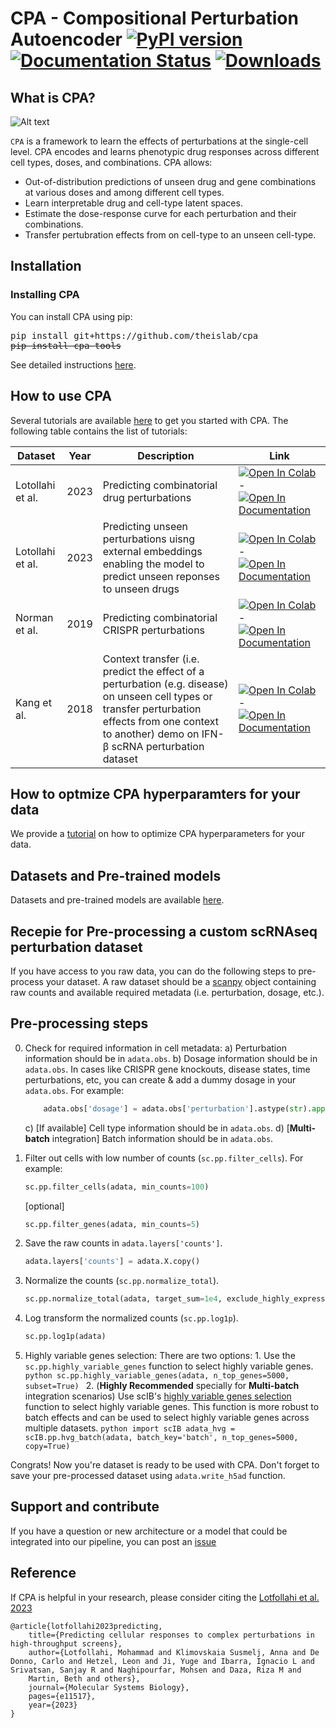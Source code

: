 #  CPA - Compositional Perturbation Autoencoder [![PyPI version](https://badge.fury.io/py/cpa-tools.svg)](https://badge.fury.io/py/cpa-tools) [![Documentation Status](https://readthedocs.org/projects/cpa-tools/badge/?version=latest)](https://cpa-tools.readthedocs.io/en/latest/?badge=latest) [![Downloads](https://static.pepy.tech/badge/cpa-tools)](https://pepy.tech/project/cpa-tools)

## What is CPA?

![Alt text](https://user-images.githubusercontent.com/33202701/156530222-c61e5982-d063-461c-b66e-c4591d2d0de4.png?raw=true "Title")

`CPA` is a framework to learn the effects of perturbations at the single-cell level. CPA encodes and learns phenotypic drug responses across different cell types, doses, and combinations. CPA allows:

* Out-of-distribution predictions of unseen drug and gene combinations at various doses and among different cell types.
* Learn interpretable drug and cell-type latent spaces.
* Estimate the dose-response curve for each perturbation and their combinations.
* Transfer pertubration effects from on cell-type to an unseen cell-type.


## Installation



### Installing CPA
You can install CPA using pip:

<pre>
pip install git+https://github.com/theislab/cpa
<del>pip install cpa-tools</del>
</pre>

See detailed instructions [here](https://cpa-tools.readthedocs.io/en/latest/installation.html). 

## How to use CPA
Several tutorials are available [here](https://cpa-tools.readthedocs.io/en/latest/tutorials/index.html) to get you started with CPA.
The following table contains the list of tutorials:

| Dataset | Year | Description | Link |
| --- | --- | --- | --- |
| Lotollahi et al. | 2023 | Predicting combinatorial drug perturbations | [![Open In Colab](https://colab.research.google.com/assets/colab-badge.svg)](https://colab.research.google.com/github/theislab/cpa/blob/master/docs/tutorials/combosciplex.ipynb) - [![Open In Documentation](https://img.shields.io/badge/docs-blue)](https://cpa-tools.readthedocs.io/en/latest/tutorials/combosciplex.html) |
| Lotollahi et al. | 2023 | Predicting unseen perturbations uisng external embeddings enabling the model to predict unseen reponses to unseen drugs| [![Open In Colab](https://colab.research.google.com/assets/colab-badge.svg)](https://colab.research.google.com/github/theislab/cpa/blob/master/docs/tutorials/combosciplex_Rdkit_embeddings.ipynb) - [![Open In Documentation](https://img.shields.io/badge/docs-blue)](https://cpa-tools.readthedocs.io/en/latest/tutorials/combosciplex_Rdkit_embeddings.html) |
| Norman et al. | 2019 |  Predicting combinatorial CRISPR perturbations| [![Open In Colab](https://colab.research.google.com/assets/colab-badge.svg)](https://colab.research.google.com/github/theislab/cpa/blob/master/docs/tutorials/Norman.ipynb) - [![Open In Documentation](https://img.shields.io/badge/docs-blue)](https://cpa-tools.readthedocs.io/en/latest/tutorials/Norman.html) |
| Kang et al. | 2018 | Context transfer (i.e. predict the effect of a perturbation (e.g. disease) on unseen cell types or transfer perturbation effects from one context to another) demo on IFN-β scRNA perturbation dataset | [![Open In Colab](https://colab.research.google.com/assets/colab-badge.svg)](https://colab.research.google.com/github/theislab/cpa/blob/master/docs/tutorials/Kang.ipynb) - [![Open In Documentation](https://img.shields.io/badge/docs-blue)](https://cpa-tools.readthedocs.io/en/latest/tutorials/Kang.html) |

How to optmize CPA hyperparamters for your data
-----------------------------------------------
We provide a [tutorial](https://cpa-tools.readthedocs.io/en/latest/tutorials/optimizing_hyperparameters.html) on how to optimize CPA hyperparameters for your data.

Datasets and Pre-trained models
-------------------------------
Datasets and pre-trained models are available [here](https://drive.google.com/drive/folders/1yFB0gBr72_KLLp1asojxTgTqgz6cwpju?usp=drive_link).


Recepie for Pre-processing a custom scRNAseq perturbation dataset
-----------------------------------------------------------------
If you have access to you raw data, you can do the following steps to pre-process your dataset. A raw dataset should be a [scanpy](https://scanpy.readthedocs.io/en/stable/) object containing raw counts and available required metadata (i.e. perturbation, dosage, etc.).

Pre-processing steps
--------------------
0. Check for required information in cell metadata:
    a) Perturbation information should be in `adata.obs`.
    b) Dosage information should be in `adata.obs`. In cases like CRISPR gene knockouts, disease states, time perturbations, etc, you can create & add a dummy dosage in your `adata.obs`. For example:
    ```python
        adata.obs['dosage'] = adata.obs['perturbation'].astype(str).apply(lambda x: '+'.join(['1.0' for _ in x.split('+')])).values
    ```
    c) [If available] Cell type information should be in `adata.obs`.
    d) [**Multi-batch** integration] Batch information should be in `adata.obs`.

1. Filter out cells with low number of counts (`sc.pp.filter_cells`). For example:
    ```python
    sc.pp.filter_cells(adata, min_counts=100)
    ```

    [optional]
    ```python
    sc.pp.filter_genes(adata, min_counts=5)
    ```
    
2. Save the raw counts in `adata.layers['counts']`.
    ```python
    adata.layers['counts'] = adata.X.copy()
    ```
3. Normalize the counts (`sc.pp.normalize_total`).
    ```python
    sc.pp.normalize_total(adata, target_sum=1e4, exclude_highly_expressed=True)
    ```
4. Log transform the normalized counts (`sc.pp.log1p`).
    ```python
    sc.pp.log1p(adata)
    ```
5. Highly variable genes selection:
    There are two options:
        1. Use the `sc.pp.highly_variable_genes` function to select highly variable genes.
        ```python
            sc.pp.highly_variable_genes(adata, n_top_genes=5000, subset=True)
        ```
        2. (**Highly Recommended** specially for **Multi-batch** integration scenarios) Use scIB's [highly variable genes selection](https://scib.readthedocs.io/en/latest/api/scib.preprocessing.hvg_batch.html#scib.preprocessing.hvg_batch) function to select highly variable genes. This function is more robust to batch effects and can be used to select highly variable genes across multiple datasets.
        ```python
            import scIB
            adata_hvg = scIB.pp.hvg_batch(adata, batch_key='batch', n_top_genes=5000, copy=True)
        ```


Congrats! Now you're dataset is ready to be used with CPA. Don't forget to save your pre-processed dataset using `adata.write_h5ad` function.


Support and contribute
-------------------------------
If you have a question or new architecture or a model that could be integrated into our pipeline, you can
post an [issue](https://github.com/theislab/cpa/issues/new)

Reference
-------------------------------
If CPA is helpful in your research, please consider citing the  [Lotfollahi et al. 2023](https://www.embopress.org/doi/full/10.15252/msb.202211517)


    @article{lotfollahi2023predicting,
        title={Predicting cellular responses to complex perturbations in high-throughput screens},
        author={Lotfollahi, Mohammad and Klimovskaia Susmelj, Anna and De Donno, Carlo and Hetzel, Leon and Ji, Yuge and Ibarra, Ignacio L and Srivatsan, Sanjay R and Naghipourfar, Mohsen and Daza, Riza M and 
        Martin, Beth and others},
        journal={Molecular Systems Biology},
        pages={e11517},
        year={2023}
    }

